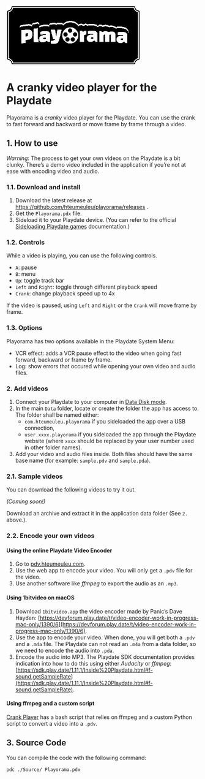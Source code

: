 ![Playorama](/Source/SystemAssets/card.png)

# A cranky video player for the Playdate

Playorama is a _cranky_ video player for the Playdate. You can use the crank to fast forward and backward or move frame by frame through a video.

## 1. How to use

*Warning*: The process to get your own videos on the Playdate is a bit clunky. There’s a demo video included in the application if you’re not at ease with encoding video and audio.

### 1.1. Download and install

1. Download the latest release at https://github.com/hteumeuleu/playorama/releases .
2. Get the `Playorama.pdx` file.
3. Sideload it to your Playdate device. (You can refer to the official [Sideloading Playdate games](https://help.play.date/games/sideloading/) documentation.)

### 1.2. Controls

While a video is playing, you can use the following controls.

* `A`: pause
* `B`: menu
* `Up`: toggle track bar
* `Left` and `Right`: toggle through different playback speed
* `Crank`: change playback speed up to 4x 

If the video is paused, using `Left` and `Right` or the `Crank` will move frame by frame.

### 1.3. Options

Playorama has two options available in the Playdate System Menu:

* VCR effect: adds a VCR pause effect to the video when going fast forward, backward or frame by frame.
* Log: show errors that occured while opening your own video and audio files. 

### 2. Add videos

1. Connect your Playdate to your computer in [Data Disk mode](https://help.play.date/games/sideloading/#data-disk-mode).
2. In the main `Data` folder, locate or create the folder the app has access to. The folder shall be named either:
	* `com.hteumeuleu.playorama` if you sideloaded the app over a USB connection, 
	* `user.xxxx.playorama` if you sideloaded the app through the Playdate website (where `xxxx` should be replaced by your user number used in other folder names).
3. Add your video and audio files inside. Both files should have the same base name (for example: `sample.pdv` and `sample.pda`).

### 2.1. Sample videos

You can download the following videos to try it out.

_(Coming soon!)_

Download an archive and extract it in the application data folder (See `2.` above.).

### 2.2. Encode your own videos

#### Using the online Playdate Video Encoder

1. Go to [pdv.hteumeuleu.com](https://pdv.hteumeuleu.com/).
2. Use the web app to encode your video. You will only get a `.pdv` file for the video.
3. Use another software like _ffmpeg_ to export the audio as an `.mp3`.

#### Using 1bitvideo on macOS

1. Download `1bitvideo.app` the video encoder made by Panic’s Dave Hayden: [https://devforum.play.date/t/video-encoder-work-in-progress-mac-only/1390/6](https://devforum.play.date/t/video-encoder-work-in-progress-mac-only/1390/6). 
2. Use the app to encode your video. When done, you will get both a `.pdv` and a `.m4a` file. The Playdate can not read an `.m4a` from a data folder, so we need to encode the audio into `.pda`.
3. Encode the audio into MP3. The Playdate SDK documentation provides indication into how to do this using either _Audacity_ or _ffmpeg_: [https://sdk.play.date/1.11.1/Inside%20Playdate.html#f-sound.getSampleRate](https://sdk.play.date/1.11.1/Inside%20Playdate.html#f-sound.getSampleRate).

#### Using ffmpeg and a custom script

[Crank Player](https://github.com/saagarjha/CrankPlayer) has a bash script that relies on ffmpeg and a custom Python script to convert a video into a `.pdv`.

## 3. Source Code

You can compile the code with the following command:

```sh
pdc ./Source/ Playorama.pdx
```
